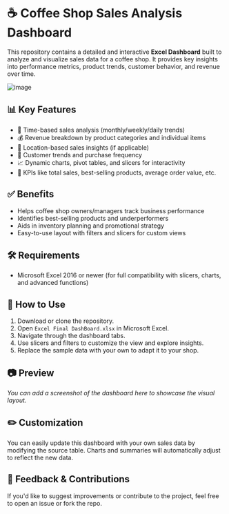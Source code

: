 # ☕ Coffee Shop Sales Analysis Dashboard

This repository contains a detailed and interactive **Excel Dashboard** built to analyze and visualize sales data for a coffee shop. It provides key insights into performance metrics, product trends, customer behavior, and revenue over time.

![image](https://github.com/user-attachments/assets/48a31ea9-cbdb-43b1-b16a-d4868a97e2b9)


## 📊 Key Features

- 📅 Time-based sales analysis (monthly/weekly/daily trends)  
- 💰 Revenue breakdown by product categories and individual items  
- 📍 Location-based sales insights (if applicable)  
- 👥 Customer trends and purchase frequency  
- 📈 Dynamic charts, pivot tables, and slicers for interactivity  
- 🎯 KPIs like total sales, best-selling products, average order value, etc.

## ✅ Benefits

- Helps coffee shop owners/managers track business performance  
- Identifies best-selling products and underperformers  
- Aids in inventory planning and promotional strategy  
- Easy-to-use layout with filters and slicers for custom views

## 🛠 Requirements

- Microsoft Excel 2016 or newer (for full compatibility with slicers, charts, and advanced functions)

## 🚀 How to Use

1. Download or clone the repository.
2. Open `Excel Final DashBoard.xlsx` in Microsoft Excel.
3. Navigate through the dashboard tabs.
4. Use slicers and filters to customize the view and explore insights.
5. Replace the sample data with your own to adapt it to your shop.

## 📷 Preview

_You can add a screenshot of the dashboard here to showcase the visual layout._

## ✏️ Customization

You can easily update this dashboard with your own sales data by modifying the source table. Charts and summaries will automatically adjust to reflect the new data.

## 💬 Feedback & Contributions

If you'd like to suggest improvements or contribute to the project, feel free to open an issue or fork the repo.
